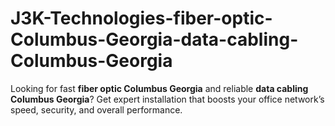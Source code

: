 # J3K-Technologies-fiber-optic-Columbus-Georgia-data-cabling-Columbus-Georgia
Looking for fast **fiber optic Columbus Georgia** and reliable **data cabling Columbus Georgia**? Get expert installation that boosts your office network’s speed, security, and overall performance.
